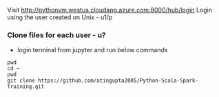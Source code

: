 Visit http://pythonvm.westus.cloudapp.azure.com:8000/hub/login
Login using the user created on Unix - u1/p

 ### Clone files for each user - u?
 - login terminal from jupyter and run below commands
```
pwd
cd ~
pwd
git clone https://github.com/atingupta2005/Python-Scala-Spark-Training.git
```
